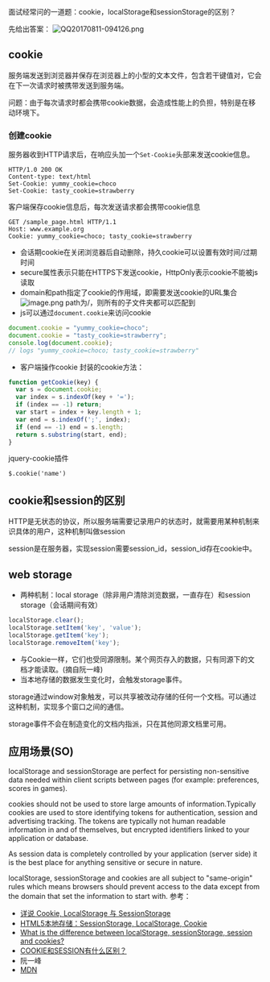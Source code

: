 面试经常问的一道题：cookie，localStorage和sessionStorage的区别？

先给出答案：
![QQ20170811-094126.png](http://upload-images.jianshu.io/upload_images/4952363-0eb4bb7c8bc4ba53.png?imageMogr2/auto-orient/strip%7CimageView2/2/w/1240)

## cookie
服务端发送到浏览器并保存在浏览器上的小型的文本文件，包含若干键值对，它会在下一次请求时被携带发送到服务端。

问题：由于每次请求时都会携带cookie数据，会造成性能上的负担，特别是在移动环境下。

### 创建cookie
服务器收到HTTP请求后，在响应头加一个`Set-Cookie`头部来发送cookie信息。
```
HTTP/1.0 200 OK
Content-type: text/html
Set-Cookie: yummy_cookie=choco
Set-Cookie: tasty_cookie=strawberry
```
客户端保存cookie信息后，每次发送请求都会携带cookie信息
```
GET /sample_page.html HTTP/1.1
Host: www.example.org
Cookie: yummy_cookie=choco; tasty_cookie=strawberry
```
- 会话期cookie在关闭浏览器后自动删除，持久cookie可以设置有效时间/过期时间
- secure属性表示只能在HTTPS下发送cookie，HttpOnly表示cookie不能被js读取
- domain和path指定了cookie的作用域，即需要发送cookie的URL集合
![image.png](http://upload-images.jianshu.io/upload_images/4952363-5f5e0b977f9f5bb2.png?imageMogr2/auto-orient/strip%7CimageView2/2/w/1240)
path为/，则所有的子文件夹都可以匹配到
- js可以通过`document.cookie`来访问cookie
```js
document.cookie = "yummy_cookie=choco"; 
document.cookie = "tasty_cookie=strawberry"; 
console.log(document.cookie); 
// logs "yummy_cookie=choco; tasty_cookie=strawberry"
```
- 客户端操作cookie
封装的cookie方法：
```js
function getCookie(key) {
  var s = document.cookie;
  var index = s.indexOf(key + '=');
  if (index == -1) return;
  var start = index + key.length + 1;
  var end = s.indexOf(';', index);
  if (end == -1) end = s.length;
  return s.substring(start, end);
}
```
jquery-cookie插件
```
$.cookie('name')
```

## cookie和session的区别
HTTP是无状态的协议，所以服务端需要记录用户的状态时，就需要用某种机制来识具体的用户，这种机制叫做session

session是在服务器，实现session需要session_id，session_id存在cookie中。

## web storage
- 两种机制：local storage（除非用户清除浏览数据，一直存在）和session storage（会话期间有效）
```js
localStorage.clear();
localStorage.setItem('key', 'value');
localStorage.getItem('key'); 
localStorage.removeItem('key');
```
- 与Cookie一样，它们也受同源限制。某个网页存入的数据，只有同源下的文档才能读取。(摘自阮一峰)
- 当本地存储的数据发生变化时，会触发storage事件。

storage通过window对象触发，可以共享被改动存储的任何一个文档。可以通过这种机制，实现多个窗口之间的通信。

storage事件不会在制造变化的文档内指派，只在其他同源文档里可用。

## 应用场景(SO)
localStorage and sessionStorage are perfect for persisting non-sensitive data needed within client scripts between pages (for example: preferences, scores in games).

cookies should not be used to store large amounts of information.Typically cookies are used to store identifying tokens for authentication, session and advertising tracking. The tokens are typically not human readable information in and of themselves, but encrypted identifiers linked to your application or database.

As session data is completely controlled by your application (server side) it is the best place for anything sensitive or secure in nature.

localStorage, sessionStorage and cookies are all subject to "same-origin" rules which means browsers should prevent access to the data except from the domain that set the information to start with.
参考：
- [详说 Cookie, LocalStorage 与 SessionStorage](http://jerryzou.com/posts/cookie-and-web-storage/)
- [HTML5本地存储：SessionStorage, LocalStorage, Cookie](http://harttle.com/2015/08/16/localstorage-sessionstorage-cookie.html)
- [What is the difference between localStorage, sessionStorage, session and cookies?](https://stackoverflow.com/questions/19867599/what-is-the-difference-between-localstorage-sessionstorage-session-and-cookies)
- [COOKIE和SESSION有什么区别？](https://www.zhihu.com/question/19786827/answer/28752144?utm_medium=social&utm_source=wechat_session) 
- 阮一峰
- [MDN](https://developer.mozilla.org/zh-CN/docs/Web/API/Web_Storage_API/Using_the_Web_Storage_API)
